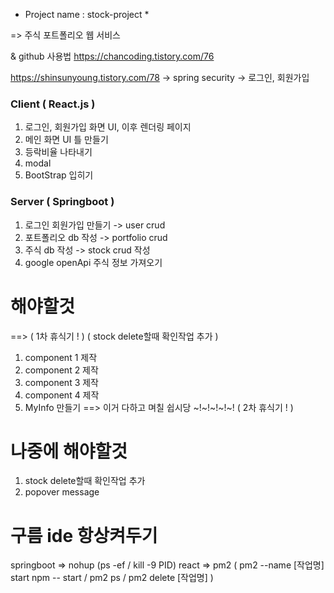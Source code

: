 * Project name : stock-project *

=> 주식 포트폴리오 웹 서비스

& github 사용법
https://chancoding.tistory.com/76

https://shinsunyoung.tistory.com/78
-> spring security
-> 로그인, 회원가입

### Client ( React.js ) ###
1. 로그인, 회원가입 화면 UI, 이후 렌더링 페이지 
2. 메인 화면 UI 틀 만들기
3. 등락비율 나타내기
4. modal
5. BootStrap 입히기

### Server ( Springboot ) ###

1. 로그인 회원가입 만들기 -> user crud
2. 포트폴리오 db 작성 -> portfolio crud
3. 주식 db 작성 -> stock crud 작성
4. google openApi 주식 정보 가져오기

# 해야할것
==> ( 1차 휴식기 ! ) ( stock delete할때 확인작업 추가 )
1. component 1 제작
2. component 2 제작
3. component 3 제작
4. component 4 제작
5. MyInfo 만들기
==> 이거 다하고 며칠 쉽시당 ~!~!~!~!~! ( 2차 휴식기 ! )

# 나중에 해야할것
1. stock delete할때 확인작업 추가
2. popover message

# 구름 ide 항상켜두기
springboot => nohup
(ps -ef  /  kill -9 PID)
react => pm2
( pm2 --name [작업명] start npm -- start  /  pm2 ps  /  pm2 delete [작업명] )
